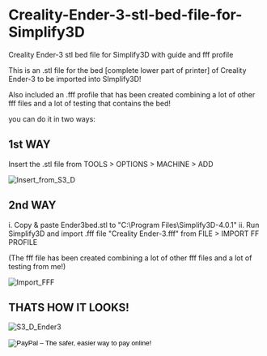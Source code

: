 # Creality-Ender-3-stl-bed-file-for-Simplify3D

Creality Ender-3 stl bed file for Simplify3D with guide and fff profile

This is an .stl file for the bed [complete lower part of printer] of Creality Ender-3 to be imported into SImplify3D!

Also included an .fff profile that has been created combining a lot of other fff files and a lot of testing that contains the bed!

you can do it in two ways:

1st WAY
-------
Insert the .stl file from TOOLS > OPTIONS > MACHINE > ADD

<img src="https://preview.ibb.co/mDQj1e/Insert_from_S3_D.jpg" alt="Insert_from_S3_D" border="0"></a>

2nd WAY
-------
i.  Copy & paste Ender3bed.stl to "C:\Program Files\Simplify3D-4.0.1"
ii. Run Simplify3D and import .fff file "Creality Ender-3.fff" from FILE > IMPORT FF PROFILE

(The fff file has been created combining a lot of other fff files and a lot of testing from me!)

<img src="https://preview.ibb.co/hkzDSK/Import_FFF.jpg" alt="Import_FFF" border="0"></a>

THATS HOW IT LOOKS!
-------------------
<img src="https://preview.ibb.co/cJ4GxK/S3_D_Ender3.jpg" alt="S3_D_Ender3" border="0"></a>

<form action="https://www.paypal.com/cgi-bin/webscr" method="post" target="_top">
<input type="hidden" name="cmd" value="_s-xclick">
<input type="hidden" name="hosted_button_id" value="PQ2LVFGLE457Y">
<input type="image" src="https://www.paypalobjects.com/en_US/GB/i/btn/btn_donateCC_LG.gif" border="0" name="submit" alt="PayPal – The safer, easier way to pay online!">
<img alt="" border="0" src="https://www.paypalobjects.com/en_US/i/scr/pixel.gif" width="1" height="1">
</form>
